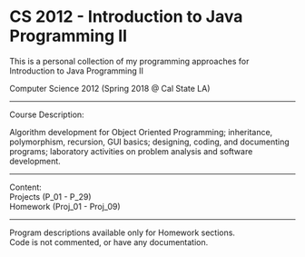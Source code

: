 # CS 2012 - Introduction to Java Programming II

This is a personal collection of my programming approaches for Introduction to Java Programming II

Computer Science 2012 (Spring 2018 @ Cal State LA)
****************************************************************************************************************************

Course Description:

Algorithm development for Object Oriented Programming; inheritance, polymorphism, recursion, 
GUI basics; designing, coding, and documenting programs; laboratory activities on problem analysis 
and software development.

****************************************************************************************************************************

Content:<br>
Projects (P_01 - P_29)<br>
Homework (Proj_01 - Proj_09)<br>

****************************************************************************************************************************
Program descriptions available only for Homework sections.<br>
Code is not commented, or have any documentation.
